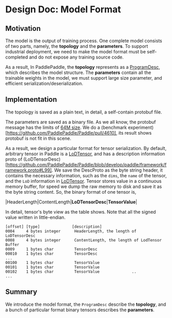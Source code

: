 # Design Doc: Model Format

## Motivation

The model is the output of training process. One complete model consists of two parts, namely, the **topology** and the **parameters**. To support industrial deployment, we need to make the model format must be self-completed and do not expose any training source code.

As a result, In PaddlePaddle, the **topology** represents as a  [ProgramDesc](https://github.com/PaddlePaddle/Paddle/blob/1c0a4c901c9fc881d120249c703b15d1c50dae7d/doc/design/program.md), which describes the model structure. The **parameters** contain all the trainable weights in the model, we must support large size parameter, and efficient serialization/deserialization. 

## Implementation

The topology is saved as a plain text, in detail, a self-contain protobuf file. 

The parameters are saved as a binary file. As we all know, the protobuf message has the limits of [64M size](https://developers.google.com/protocol-buffers/docs/reference/cpp/google.protobuf.io.coded_stream#CodedInputStream.SetTotalBytesLimit.details). We do a (benchmark experiment)[https://github.com/PaddlePaddle/Paddle/pull/4610], its result shows protobuf is not fit in this scene.

As a result, we design a particular format for tensor serialization. By default, arbitrary tensor in Paddle is a [LoDTensor](https://github.com/PaddlePaddle/Paddle/blob/develop/paddle/framework/lod_tensor.md), and has a description information proto of (LoDTensorDesc)[https://github.com/PaddlePaddle/Paddle/blob/develop/paddle/framework/framework.proto#L99]. We save the DescProto as the byte string header, it contains the necessary information, such as the `dims`, the `name` of the tensor, and the `LoD` information in [LoDTensor](https://github.com/PaddlePaddle/Paddle/blob/1c0a4c901c9fc881d120249c703b15d1c50dae7d/paddle/framework/lod_tensor.md). Tensor stores value in a continuous memory buffer, for speed we dump the raw memory to disk and save it as the byte string content. So, the binary format of one tensor is, 

|HeaderLength|ContentLength|**LoDTensorDesc**|**TensorValue**|

In detail, tensor's  byte view as the table shows. Note that all the signed value written in little-endian.

```text
[offset] [type]              [description] 
0004     4 bytes integer      HeaderLength, the length of LoDTensorDesc
0008     4 bytes integer      ContentLength, the length of LodTensor Buffer
0009     1 bytes char         TensorDesc
00010    1 bytes char         TensorDesc
...
00100    1 bytes char         TensorValue
00101    1 bytes char         TensorValue
00102    1 bytes char         TensorValue              ..
...
```

## Summary

We introduce the model format, the `ProgramDesc` describe the **topology**, and a bunch of particular format binary tensors describes the **parameters**.
